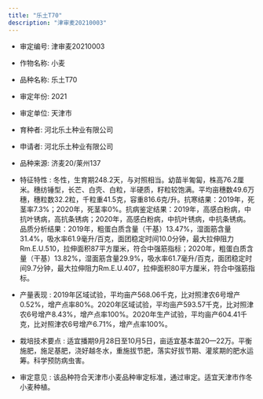 ```yaml
---
title: "乐土T70"
description: "津审麦20210003"
---
```

* 审定编号:  津审麦20210003

*  作物名称:  小麦

*  品种名称:  乐土T70

*  审定年份:  2021

*  审定单位:  天津市

* 育种者:  河北乐土种业有限公司

*  申请者:  河北乐土种业有限公司

*  品种来源:  济麦20/莱州137

*  特征特性 : 
冬性，生育期248.2天，与对照相当。幼苗半匍匐，株高76.2厘米。穗纺锤型，长芒、白壳、白粒，半硬质，籽粒较饱满。平均亩穗数49.6万穗，穗粒数32.2粒，千粒重41.5克，容重816.6克/升。抗寒结果：2019年，死茎率7.3%；2020年，死茎率0%。抗病鉴定结果：2019年，高感白粉病，中抗叶锈病，高抗条锈病；2020年，高感白粉病，中抗叶锈病，中抗条锈病。品质分析结果：2019年，粗蛋白质含量（干基）13.47%，湿面筋含量31.4%，吸水率61.9毫升/百克，面团稳定时间10.0分钟，最大拉伸阻力Rm.E.U.510，拉伸面积87平方厘米，符合中强筋指标；2020年，粗蛋白质含量（干基）13.82%，湿面筋含量29.9%，吸水率61.7毫升/百克，面团稳定时间9.7分钟，最大拉伸阻力Rm.E.U.407，拉伸面积80平方厘米，符合中强筋指标。
 
*  产量表现 : 
2019年区域试验，平均亩产568.06千克，比对照津农6号增产0.52%，增产点率80%。2020年区域试验，平均亩产593.57千克，比对照津农6号增产8.43%，增产点率100%。2020年生产试验，平均亩产604.41千克，比对照津农6号增产6.71%，增产点率100%。

*  栽培技术要点 : 
适宜播期9月28日至10月5日，亩适宜基本苗20—22万。平衡施肥，施足基肥，浇好越冬水，重施拔节肥，落实好拔节期、灌浆期的肥水运筹。科学预防病虫害。

*  审定意见 : 
该品种符合天津市小麦品种审定标准，通过审定。适宜天津市作冬小麦种植。
